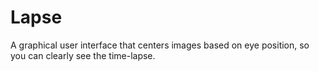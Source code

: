 # Lapse

A graphical user interface that centers images based on eye position, so you can clearly see the time-lapse.
